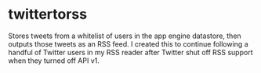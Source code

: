 twittertorss
============

Stores tweets from a whitelist of users in the app engine datastore, then
outputs those tweets as an RSS feed. I created this to continue following
a handful of Twitter users in my RSS reader after Twitter shut off RSS support
when they turned off API v1.
